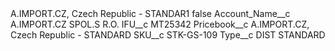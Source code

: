 <?xml version="1.0" encoding="UTF-8"?>
<CustomMetadata xmlns="http://soap.sforce.com/2006/04/metadata" xmlns:xsi="http://www.w3.org/2001/XMLSchema-instance" xmlns:xsd="http://www.w3.org/2001/XMLSchema">
    <label>A.IMPORT.CZ, Czech Republic - STANDAR1</label>
    <protected>false</protected>
    <values>
        <field>Account_Name__c</field>
        <value xsi:type="xsd:string">A.IMPORT.CZ SPOL.S R.O.</value>
    </values>
    <values>
        <field>IFU__c</field>
        <value xsi:type="xsd:string">MT25342</value>
    </values>
    <values>
        <field>Pricebook__c</field>
        <value xsi:type="xsd:string">A.IMPORT.CZ, Czech Republic - STANDARD</value>
    </values>
    <values>
        <field>SKU__c</field>
        <value xsi:type="xsd:string">STK-GS-109</value>
    </values>
    <values>
        <field>Type__c</field>
        <value xsi:type="xsd:string">DIST STANDARD</value>
    </values>
</CustomMetadata>
